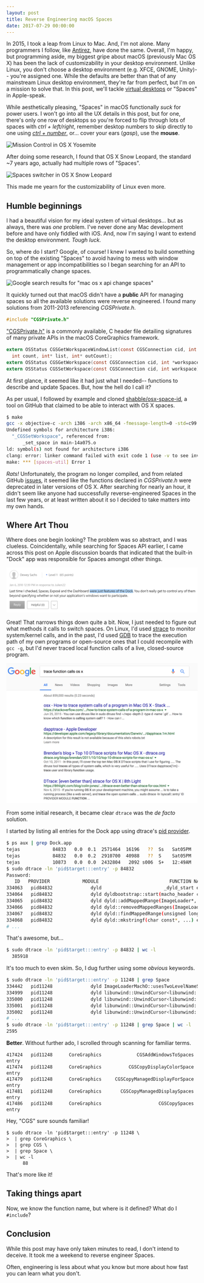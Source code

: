 ```yaml
---
layout: post
title: Reverse Engineering macOS Spaces
date: 2017-07-29 00:00:00
---
```


In 2015, I took a leap from Linux to Mac. And, I'm not alone. Many programmers I follow,
like [Antirez](http://oldblog.antirez.com/post/linux-better-for-coding.html),
have done the same. Overall, I'm happy, but programming aside,
my biggest gripe about macOS (previously Mac OS X) has been the lack of
customizability in your desktop environment. Unlike Linux, you don't choose
a desktop environment (e.g. XFCE, GNOME, Unity)-- you're assigned one.
While the defaults are better than that of any mainstream Linux desktop environment,
they're far from perfect, but I'm on a mission to solve that. In this post, we'll tackle
[virtual desktops](https://en.wikipedia.org/wiki/Virtual_desktop) or "Spaces" in Apple-speak.

While aesthetically pleasing, "Spaces" in macOS functionally _suck_ for power users.
I won't go into all the UX details in this post, but for one, there's only one row of
desktops so you're forced to flip through lots of spaces with _ctrl + left/right_,
remember desktop numbers to skip directly to one using
[_ctrl + number_](http://osxdaily.com/2011/09/06/switch-between-desktops-spaces-faster-in-os-x-with-control-keys/),
or... cover your ears (_gasp_), use the **mouse**.

![Mission Control in OS X Yosemite](/public/images/osx-yosemite-spaces-mission-control.jpg)

After doing some research, I found that OS X Snow Leopard, the standard ~7 years ago,
actually had multiple rows of "Spaces".

![Spaces switcher in OS X Snow Leopard](/public/images/osx-snow-leopard-spaces.jpg)

This made me yearn for the customizability of Linux even more.


## Humble beginnings

I had a beautiful vision for my ideal system of virtual desktops... but as always,
there was _one_ problem. I've never done any Mac development before and have only
fiddled with iOS. And, now I'm saying I want to extend the desktop environment.
_Tough luck._

So, where do I start? Google, of course! I knew I wanted to build something on top
of the existing "Spaces" to avoid having to mess with window management or
app incompatibilities so I began searching for an API to programmatically change spaces.

![Google search results for "mac os x api change spaces"](/public/images/google-search-change-spaces-api.png)

It quickly turned out that macOS didn't have a **public** API for managing spaces so
all the available solutions were reverse engineered. I found many solutions from
2011-2013 referencing _CGSPrivate.h_.

```c
#include "CGSPrivate.h"
```

["CGSPrivate.h"](https://gist.github.com/rjw57/5495406) is a commonly available,
C header file detailing signatures of many private APIs in the macOS CoreGraphics
framework.

```c
extern OSStatus CGSGetWorkspaceWindowList(const CGSConnection cid, int workspaceNumber,
  int count, int* list, int* outCount);
extern OSStatus CGSGetWorkspace(const CGSConnection cid, int *workspace);
extern OSStatus CGSSetWorkspace(const CGSConnection cid, int workspace);
```

At first glance, it seemed like it had just what I needed-- functions to describe and
update Spaces. But, how the hell do I call it?

As per usual, I followed by example and cloned [shabble/osx-space-id](https://github.com/shabble/osx-space-id),
a tool on GitHub that claimed to be able to interact with OS X spaces.

```bash
$ make
gcc -x objective-c -arch i386 -arch x86_64 -fmessage-length=0 -std=c99 -mmacosx-version-min=10.5 -fpascal-strings -fasm-blocks -framework Foundation -framework Carbon -Wall -o spaces-util main.c
Undefined symbols for architecture i386:
  "_CGSSetWorkspace", referenced from:
      _set_space in main-14a075.o
ld: symbol(s) not found for architecture i386
clang: error: linker command failed with exit code 1 (use -v to see invocation)
make: *** [spaces-util] Error 1
```

_Rats!_ Unfortunately, the program no longer compiled, and from related GitHub [issues](https://github.com/shabble/osx-space-id/issues/3), it seemed like the
functions declared in _CGSPrivate.h_ were deprecated in later versions of OS X.
After searching for nearly an hour, it didn't seem like anyone had successfully
reverse-engineered Spaces in the last few years, or at least written about it so
I decided to take matters into my own hands.


## Where Art Thou

Where does one begin looking? The problem was so abstract, and I was clueless.
Coincidentally, while searching for Spaces API earlier, I came across this post on Apple
discussion boards that indicated that the built-in "Dock" app was responsible for Spaces
amongst other things.

!["API for Spaces" in Apple discussion board](/public/images/apple-discussion-spaces-dock.png)

Great! That narrows things down quite a bit. Now, I just needed to figure out what
methods it calls to switch spaces. On Linux, I'd used [strace](https://linux.die.net/man/1/strace)
to monitor system/kernel calls, and in the past, I'd used [GDB](https://www.gnu.org/software/gdb/)
to trace the execution path of my own programs or open-source ones that I could
recompile with `gcc -g`, but I'd never traced local function calls of a live,
closed-source program.

![Google search results for "trace function calls os x"](/public/images/google-search-trace-function-calls-osx.png)

From some initial research, it became clear `dtrace` was the _de facto_ solution.

I started by listing all entries for the Dock app using dtrace's
[pid provider](http://dtrace.org/blogs/brendan/2011/02/09/dtrace-pid-provider/).

```bash
$ ps aux | grep Dock.app
tejas            84833   0.0  0.1  2571464  16196   ??  Ss   Sat05PM   0:03.79 /System/Library/CoreServices/Dock.app/Contents/XPCServices/com.apple.dock.extra.xpc/Contents/MacOS/com.apple.dock.extra
tejas            84832   0.0  0.2  2910700  40988   ??  S    Sat05PM   1:36.89 /System/Library/CoreServices/Dock.app/Contents/MacOS/Dock
tejas            10873   0.0  0.0  2432804   2092 s006  S+   12:49AM   0:00.00 grep Dock.app
$ sudo dtrace -ln 'pid$target:::entry' -p 84832
Password:
   ID   PROVIDER            MODULE                          FUNCTION NAME
334063   pid84832              dyld                       _dyld_start entry
334064   pid84832              dyld dyldbootstrap::start(macho_header const*, int, char const**, long, macho_header const*, unsigned long*) entry
334065   pid84832              dyld dyld::addMappedRange(ImageLoader*, unsigned long, unsigned long) entry
334066   pid84832              dyld dyld::removedMappedRanges(ImageLoader*) entry
334067   pid84832              dyld dyld::findMappedRange(unsigned long) entry
334068   pid84832              dyld dyld::mkstringf(char const*, ...) entry
# ...
```

That's awesome, but...

```bash
$ sudo dtrace -ln 'pid$target:::entry' -p 84832 | wc -l
  385918
```

It's too much to even skim. So, I dug further using some _obvious_ keywords.

```bash
$ sudo dtrace -ln 'pid$target:::entry' -p 11248 | grep Space
334442   pid11248              dyld ImageLoaderMachO::usesTwoLevelNameSpace() const entry
334999   pid11248              dyld libunwind::UnwindCursor<libunwind::LocalAddressSpace, libunwind::Registers_x86_64>::~UnwindCursor() entry
335000   pid11248              dyld libunwind::UnwindCursor<libunwind::LocalAddressSpace, libunwind::Registers_x86_64>::validReg(int) entry
335001   pid11248              dyld libunwind::UnwindCursor<libunwind::LocalAddressSpace, libunwind::Registers_x86_64>::getReg(int) entry
335002   pid11248              dyld libunwind::UnwindCursor<libunwind::LocalAddressSpace,
# ...
$ sudo dtrace -ln 'pid$target:::entry' -p 11248 | grep Space | wc -l
2595
```

**Better**. Without further ado, I scrolled through scanning for familiar terms.

```
417424   pid11248      CoreGraphics             CGSAddWindowsToSpaces entry
417474   pid11248      CoreGraphics          CGSCopyDisplayColorSpace entry
417479   pid11248      CoreGraphics     CGSCopyManagedDisplayForSpace entry
417481   pid11248      CoreGraphics       CGSCopyManagedDisplaySpaces entry
417486   pid11248      CoreGraphics                     CGSCopySpaces entry
```

Hey, "CGS" sure sounds familiar!

```
$ sudo dtrace -ln 'pid$target:::entry' -p 11248 \
>  | grep CoreGraphics \
>  | grep CGS \
>  | grep Space \
>  | wc -l
      88
```

That's more like it!


## Taking things apart

Now, we know the function name, but where is it defined? What do I `#include`?


## Conclusion

While this post may have only taken minutes to read, I don't intend to deceive.
It took me a weekend to reverse engineer Spaces.

Often, engineering is less about what you know but more about how fast you can learn
what you don't.
